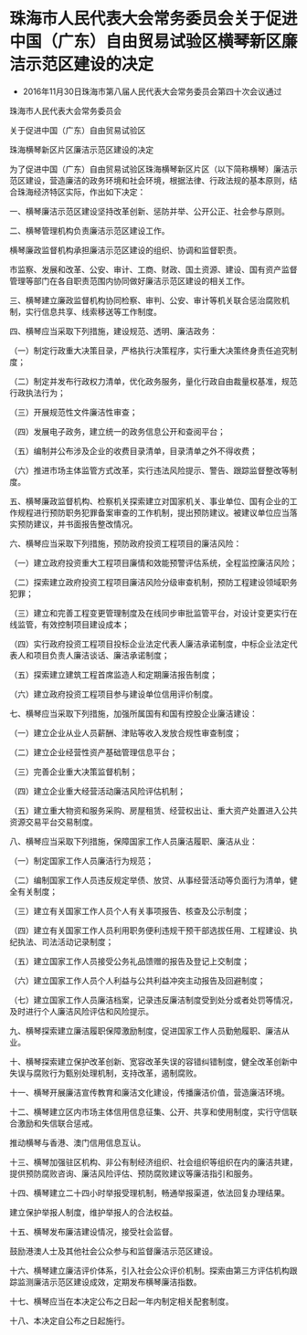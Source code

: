 # 珠海市人民代表大会常务委员会关于促进中国（广东）自由贸易试验区横琴新区廉洁示范区建设的决定

- 2016年11月30日珠海市第八届人民代表大会常务委员会第四十次会议通过

<!-- INFO END -->

珠海市人民代表大会常务委员会

关于促进中国（广东）自由贸易试验区

珠海横琴新区片区廉洁示范区建设的决定

为了促进中国（广东）自由贸易试验区珠海横琴新区片区（以下简称横琴）廉洁示范区建设，营造廉洁的政务环境和社会环境，根据法律、行政法规的基本原则，结合珠海经济特区实际，作出如下决定：

一、横琴廉洁示范区建设坚持改革创新、惩防并举、公开公正、社会参与原则。

二、横琴管理机构负责廉洁示范区建设工作。

横琴廉政监督机构承担廉洁示范区建设的组织、协调和监督职责。

市监察、发展和改革、公安、审计、工商、财政、国土资源、建设、国有资产监督管理等部门在各自职责范围内协同做好廉洁示范区建设的相关工作。

三、横琴建立廉政监督机构协同检察、审判、公安、审计等机关联合惩治腐败机制，实行信息共享、线索移送等工作制度。

四、横琴应当采取下列措施，建设规范、透明、廉洁政务：

（一）制定行政重大决策目录，严格执行决策程序，实行重大决策终身责任追究制度；

（二）制定并发布行政权力清单，优化政务服务，量化行政自由裁量权基准，规范行政执法行为；

（三）开展规范性文件廉洁性审查；

（四）发展电子政务，建立统一的政务信息公开和查阅平台；

（五）编制并公布涉及企业的收费目录清单，目录清单之外不得收费；

（六）推进市场主体监管方式改革，实行违法风险提示、警告、跟踪监督整改等制度。

五、横琴廉政监督机构、检察机关探索建立对国家机关、事业单位、国有企业的工作规程进行预防职务犯罪备案审查的工作机制，提出预防建议。被建议单位应当落实预防建议，并书面报告整改情况。

六、横琴应当采取下列措施，预防政府投资工程项目的廉洁风险：

（一）建立政府投资重大工程项目廉情和效能预警评估系统，全程监控廉洁风险；

（二）探索建立政府投资工程项目廉洁风险分级审查机制，预防工程建设领域职务犯罪；

（三）建立和完善工程变更管理制度及在线同步审批监管平台，对设计变更实行在线监管，有效控制项目建设成本；

（四）实行政府投资工程项目投标企业法定代表人廉洁承诺制度，中标企业法定代表人和项目负责人廉洁谈话、廉洁承诺制度；

（五）探索建立建筑工程首席监造人和定期廉洁报告制度；

（六）建立政府投资工程项目参与建设单位信用评价制度。

七、横琴应当采取下列措施，加强所属国有和国有控股企业廉洁建设：

（一）建立企业从业人员薪酬、津贴等收入发放合规性审查制度；

（二）建立企业经营性资产基础管理信息平台；

（三）完善企业重大决策监督机制；

（四）建立企业重大经营活动廉洁风险评估机制；

（五）建立重大物资和服务采购、房屋租赁、经营权出让、重大资产处置进入公共资源交易平台交易制度。

八、横琴应当采取下列措施，保障国家工作人员廉洁履职、廉洁从业：

（一）制定国家工作人员廉洁行为规范；

（二）编制国家工作人员违反规定举债、放贷、从事经营活动等负面行为清单，健全有关制度；

（三）建立有关国家工作人员个人有关事项报告、核查及公示制度；

（四）建立有关国家工作人员利用职务便利违规干预干部选拔任用、工程建设、执纪执法、司法活动记录制度；

（五）建立国家工作人员接受公务礼品馈赠的报告及登记上交制度；

（六）建立国家工作人员个人利益与公共利益冲突主动报告及回避制度；

（七）建立国家工作人员廉洁档案，记录违反廉洁制度受到处分或者处罚等情况，及时进行个人廉洁风险评估和风险提示。

九、横琴探索建立廉洁履职保障激励制度，促进国家工作人员勤勉履职、廉洁从业。

十、横琴探索建立保护改革创新、宽容改革失误的容错纠错制度，健全改革创新中失误与腐败行为甄别处理机制，支持改革，遏制腐败。

十一、横琴开展廉洁宣传教育和廉洁文化建设，传播廉洁价值，营造廉洁环境。

十二、横琴建立区内市场主体信用信息征集、公开、共享和使用制度，实行守信联合激励和失信联合惩戒。

推动横琴与香港、澳门信用信息互认。

十三、横琴加强驻区机构、非公有制经济组织、社会组织等组织在内的廉洁共建，提供预防腐败咨询、廉洁风险评估、预防腐败建议等廉洁指引和服务。

十四、横琴建立二十四小时举报受理机制，畅通举报渠道，依法回复办理结果。

建立保护举报人制度，维护举报人的合法权益。

十五、横琴发布廉洁建设情况，接受社会监督。

鼓励港澳人士及其他社会公众参与和监督廉洁示范区建设。

十六、横琴建立廉洁评价体系，引入社会公众评价机制。探索由第三方评估机构跟踪监测廉洁示范区建设成效，定期发布横琴廉洁指数。

十七、横琴应当在本决定公布之日起一年内制定相关配套制度。

十八、本决定自公布之日起施行。
